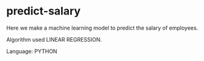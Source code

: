 # predict-salary
Here we make a machine learning model to predict the salary of employees.


Algorithm used LINEAR REGRESSION.

Language: PYTHON
